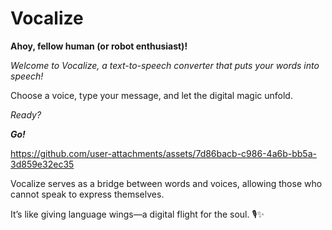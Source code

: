 # Vocalize
**Ahoy, fellow human (or robot enthusiast)!**

_Welcome to Vocalize, a text-to-speech converter that puts your words into speech!_

Choose a voice, type your message, and let the digital magic unfold.

_Ready?_

**_Go!_** 



https://github.com/user-attachments/assets/7d86bacb-c986-4a6b-bb5a-3d859e32ec35


Vocalize serves as a bridge between words and voices, allowing those who cannot speak to express themselves. 

It’s like giving language wings—a digital flight for the soul. 🎙️✨

